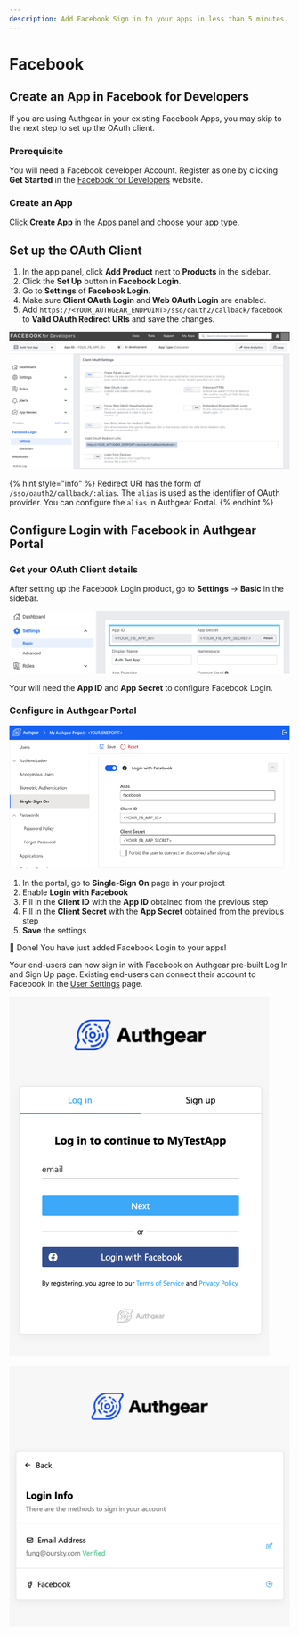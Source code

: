 ```yaml
---
description: Add Facebook Sign in to your apps in less than 5 minutes.
---
```


# Facebook

## Create an App in Facebook for Developers

If you are using Authgear in your existing Facebook Apps, you may skip to the next step to set up the OAuth client. 

### Prerequisite

You will need a Facebook developer Account. Register as one by clicking **Get Started** in the [Facebook for Developers](https://developers.facebook.com/) website.

### Create an App

Click **Create App** in the [Apps](https://developers.facebook.com/apps) panel and choose your app type.

## Set up the OAuth Client

1. In the app panel, click **Add Product** next to **Products** in the sidebar.
2. Click the **Set Up** button in **Facebook Login**.
3. Go to **Settings** of **Facebook Login**.
4. Make sure **Client OAuth Login** and **Web OAuth Login** are enabled.
5. Add `https://<YOUR_AUTHGEAR_ENDPOINT>/sso/oauth2/callback/facebook` to **Valid OAuth Redirect URIs** and save the changes.

![](../../.gitbook/assets/facebook_setup_ouath_client.png)

{% hint style="info" %}
Redirect URI has the form of `/sso/oauth2/callback/:alias`. The `alias` is used as the identifier of OAuth provider. You can configure the `alias` in Authgear Portal.
{% endhint %}

## Configure Login with Facebook in Authgear Portal

### Get your OAuth Client details

After setting up the Facebook Login product, go to **Settings** -&gt; **Basic** in the sidebar.

![](../../.gitbook/assets/facebook_oauth_details.png)

Your will need the **App ID** and **App Secret** to configure Facebook Login.

### Configure in Authgear Portal

![](../../.gitbook/assets/authgear_sso_facebook.png)

1. In the portal, go to **Single-Sign On** page in your project
2. Enable **Login with Facebook**
3. Fill in the **Client ID** with the **App ID** obtained from the previous step
4. Fill in the **Client Secret** with the **App Secret** obtained from the previous step
5. **Save** the settings

🎉 Done! You have just added Facebook Login to your apps!

Your end-users can now sign in with Facebook on Authgear pre-built Log In and Sign Up page. Existing end-users can connect their account to Facebook in the [User Settings](../../integrate/auth-ui.md) page.

![&quot;Login with Facebook&quot; in Log in and Sign up page](../../.gitbook/assets/facebook_sign_in.png)

![Your end-users can connect to their Facebook account in User Settings page](../../.gitbook/assets/connect_with_facebook.png)

